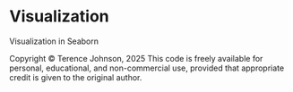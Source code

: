 # Visualization

Visualization in Seaborn

Copyright © Terence Johnson, 2025
This code is freely available for personal, educational, and non-commercial use, provided that appropriate credit is given to the original author.
